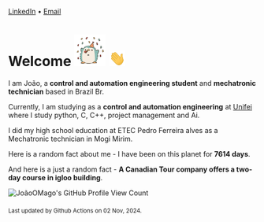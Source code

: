 [LinkedIn](https://www.linkedin.com/in/joão-pedro-gozzoli-b95641301/) &bull;
[Email](joaopedrogozzoli@gmail.com)

# Welcome <img src="happy.gif" height="64px" /> <img src="wave.gif" height="32px" />

I am João, a  **control and automation engineering student** and **mechatronic technician** based in Brazil Br.

Currently, I am studying as a **control and automation engineering** at [Unifei](https://unifei.edu.br) where I study python, C, C++, project management and Ai.

I did my high school education at ETEC Pedro Ferreira alves as a Mechatronic technician in Mogi Mirim.

Here is a random fact about me - I have been on this planet for **7614 days**.

And here is a just a random fact -  **A Canadian Tour company offers a two-day course in igloo building**.

![JoãoOMago's GitHub Profile View Count](https://komarev.com/ghpvc/?username=JoaoOMago)

<sub>Last updated by Github Actions on 02 Nov, 2024.</sub>
